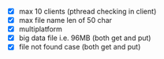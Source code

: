 - [x] max 10 clients (pthread checking in client)
- [x] max file name len of 50 char
- [x] multiplatform
- [x] big data file i.e. 96MB (both get and put)
- [x] file not found case (both get and put)
